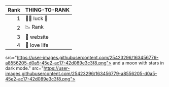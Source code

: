| Rank | THING-TO-RANK |
|-----:|---------------|
|     1| 👨‍💻 luck 🤞    |
|     2| 📉 Rank       |
|     3| 📡 website    |
|     4| 🤟 love life  |

src="https://user-images.githubusercontent.com/25423296/163456779-a8556205-d0a5-45e2-ac17-42d089e3c3f8.png">
 and a moon with stars in dark mode." src="https://user-images.githubusercontent.com/25423296/163456779-a8556205-d0a5-45e2-ac17-42d089e3c3f8.png">
</picture>
